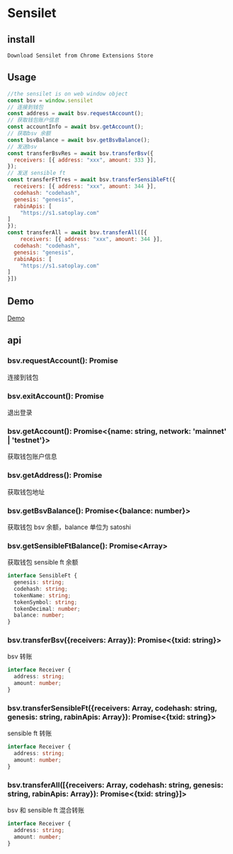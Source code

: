 # Sensilet

## install

    Download Sensilet from Chrome Extensions Store

## Usage

```js
//the sensilet is on web window object
const bsv = window.sensilet
// 连接到钱包
const address = await bsv.requestAccount();
// 获取钱包账户信息
const accountInfo = await bsv.getAccount();
// 获取bsv 余额
const bsvBalance = await bsv.getBsvBalance();
// 发送bsv
const transferBsvRes = await bsv.transferBsv({
  receivers: [{ address: "xxx", amount: 333 }],
});
// 发送 sensible ft
const transferFtTres = await bsv.transferSensibleFt({
  receivers: [{ address: "xxx", amount: 344 }],
  codehash: "codehash",
  genesis: "genesis",
  rabinApis: [
    "https://s1.satoplay.com"
]
});
const transferAll = await bsv.transferAll([{
    receivers: [{ address: "xxx", amount: 344 }],
  codehash: "codehash",
  genesis: "genesis",
  rabinApis: [
    "https://s1.satoplay.com"
]
}])
```

## Demo
 [Demo](https://test.sensilet.com/test.html)

## api

### bsv.requestAccount(): Promise<void>

连接到钱包

### bsv.exitAccount(): Promise<void>

退出登录

### bsv.getAccount(): Promise<{name: string, network: 'mainnet' | 'testnet'}>

获取钱包账户信息

### bsv.getAddress(): Promise<string>

获取钱包地址

### bsv.getBsvBalance(): Promise<{balance: number}>

获取钱包 bsv 余额，balance 单位为 satoshi

### bsv.getSensibleFtBalance(): Promise<Array<SensibleFt>>

获取钱包 sensible ft 余额

```ts
interface SensibleFt {
  genesis: string;
  codehash: string;
  tokenName: string;
  tokenSymbol: string;
  tokenDecimal: number;
  balance: number;
}
```

### bsv.transferBsv({receivers: Array<Receiver>}): Promise<{txid: string}>

bsv 转账

```ts
interface Receiver {
  address: string;
  amount: number;
}
```

### bsv.transferSensibleFt({receivers: Array<Receiver>, codehash: string, genesis: string, rabinApis: Array<String>}): Promise<{txid: string}>

sensible ft 转账

```ts
interface Receiver {
  address: string;
  amount: number;
}
```


### bsv.transferAll([{receivers: Array<Receiver>, codehash: string, genesis: string, rabinApis: Array<String>}): Promise<{txid: string}]>

bsv 和 sensible ft 混合转账

```ts
interface Receiver {
  address: string;
  amount: number;
}
```
